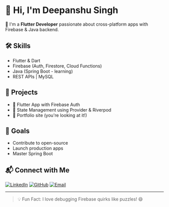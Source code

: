# 👋 Hi, I'm Deepanshu Singh

🚀 I'm a **Flutter Developer** passionate about cross-platform apps with Firebase & Java backend.

## 🛠️ Skills
- Flutter & Dart
- Firebase (Auth, Firestore, Cloud Functions)
- Java (Spring Boot - learning)
- REST APIs | MySQL

## 🔭 Projects
- 🔹 Flutter App with Firebase Auth
- 🔹 State Management using Provider & Riverpod
- 🔹 Portfolio site (you're looking at it!)

## 🌱 Goals
- Contribute to open-source
- Launch production apps
- Master Spring Boot

## 📬 Connect with Me
[![LinkedIn](https://img.shields.io/badge/LinkedIn-blue?logo=linkedin)](https://www.linkedin.com/in/your-link)
[![GitHub](https://img.shields.io/badge/GitHub-black?logo=github)](https://github.com/yourusername)
[![Email](https://img.shields.io/badge/Email-red?logo=gmail)](mailto:your@email.com)

---

> 💡 Fun Fact: I love debugging Firebase quirks like puzzles! 😄
